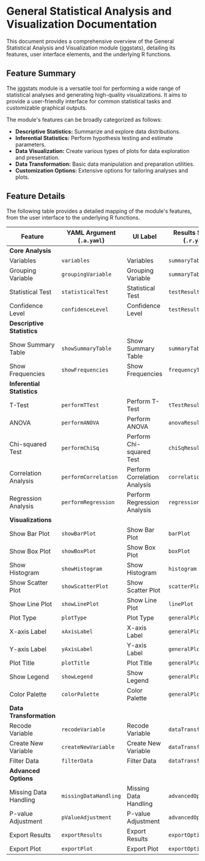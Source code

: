 # General Statistical Analysis and Visualization Documentation

This document provides a comprehensive overview of the General Statistical Analysis and Visualization module (jggstats), detailing its features, user interface elements, and the underlying R functions.

## Feature Summary

The jggstats module is a versatile tool for performing a wide range of statistical analyses and generating high-quality visualizations. It aims to provide a user-friendly interface for common statistical tasks and customizable graphical outputs.

The module's features can be broadly categorized as follows:

*   **Descriptive Statistics:** Summarize and explore data distributions.
*   **Inferential Statistics:** Perform hypothesis testing and estimate parameters.
*   **Data Visualization:** Create various types of plots for data exploration and presentation.
*   **Data Transformation:** Basic data manipulation and preparation utilities.
*   **Customization Options:** Extensive options for tailoring analyses and plots.

## Feature Details

The following table provides a detailed mapping of the module's features, from the user interface to the underlying R functions.

| Feature                          | YAML Argument (`.a.yaml`)      | UI Label                               | Results Section (`.r.yaml`)         | R Function (`.b.R`)                  |
| -------------------------------- | ------------------------------ | -------------------------------------- | ----------------------------------- | ------------------------------------ |
| **Core Analysis**                |                                |                                        |                                     |                                      |
| Variables                        | `variables`                    | Variables                              | `summaryTable`                      | `.calculateSummary`                  |
| Grouping Variable                | `groupingVariable`             | Grouping Variable                      | `summaryTable`                      | `.calculateSummary`                  |
| Statistical Test                 | `statisticalTest`              | Statistical Test                       | `testResults`                       | `.performStatisticalTest`            |
| Confidence Level                 | `confidenceLevel`              | Confidence Level                       | `testResults`                       | `.performStatisticalTest`            |
| **Descriptive Statistics**       |                                |                                        |                                     |                                      |
| Show Summary Table               | `showSummaryTable`             | Show Summary Table                     | `summaryTable`                      | `.populateSummaryTable`              |
| Show Frequencies                 | `showFrequencies`              | Show Frequencies                       | `frequencyTable`                    | `.populateFrequencyTable`            |
| **Inferential Statistics**       |                                |                                        |                                     |                                      |
| T-Test                           | `performTTest`                 | Perform T-Test                         | `tTestResults`                      | `.performTTest`                      |
| ANOVA                            | `performANOVA`                 | Perform ANOVA                          | `anovaResults`                      | `.performANOVA`                      |
| Chi-squared Test                 | `performChiSq`                 | Perform Chi-squared Test               | `chiSqResults`                      | `.performChiSq`                      |
| Correlation Analysis             | `performCorrelation`           | Perform Correlation Analysis           | `correlationResults`                | `.performCorrelation`                |
| Regression Analysis              | `performRegression`            | Perform Regression Analysis            | `regressionResults`                 | `.performRegression`                 |
| **Visualizations**               |                                |                                        |                                     |                                      |
| Show Bar Plot                    | `showBarPlot`                  | Show Bar Plot                          | `barPlot`                           | `.plotBarPlot`                       |
| Show Box Plot                    | `showBoxPlot`                  | Show Box Plot                          | `boxPlot`                           | `.plotBoxPlot`                       |
| Show Histogram                   | `showHistogram`                | Show Histogram                         | `histogram`                         | `.plotHistogram`                     |
| Show Scatter Plot                | `showScatterPlot`              | Show Scatter Plot                      | `scatterPlot`                       | `.plotScatterPlot`                   |
| Show Line Plot                   | `showLinePlot`                 | Show Line Plot                         | `linePlot`                          | `.plotLinePlot`                      |
| Plot Type                        | `plotType`                     | Plot Type                              | `generalPlot`                       | `.plotGeneral`                       |
| X-axis Label                     | `xAxisLabel`                   | X-axis Label                           | `generalPlot`                       | `.plotGeneral`                       |
| Y-axis Label                     | `yAxisLabel`                   | Y-axis Label                           | `generalPlot`                       | `.plotGeneral`                       |
| Plot Title                       | `plotTitle`                    | Plot Title                             | `generalPlot`                       | `.plotGeneral`                       |
| Show Legend                      | `showLegend`                   | Show Legend                            | `generalPlot`                       | `.plotGeneral`                       |
| Color Palette                    | `colorPalette`                 | Color Palette                          | `generalPlot`                       | `.plotGeneral`                       |
| **Data Transformation**          |                                |                                        |                                     |                                      |
| Recode Variable                  | `recodeVariable`               | Recode Variable                        | `dataTransformation`                | `.recodeVariable`                    |
| Create New Variable              | `createNewVariable`            | Create New Variable                    | `dataTransformation`                | `.createNewVariable`                 |
| Filter Data                      | `filterData`                   | Filter Data                            | `dataTransformation`                | `.filterData`                        |
| **Advanced Options**             |                                |                                        |                                     |                                      |
| Missing Data Handling            | `missingDataHandling`          | Missing Data Handling                  | `advancedOptions`                   | `.handleMissingData`                 |
| P-value Adjustment               | `pValueAdjustment`             | P-value Adjustment                     | `advancedOptions`                   | `.adjustPValues`                     |
| Export Results                   | `exportResults`                | Export Results                         | `exportOptions`                     | `.exportResults`                     |
| Export Plot                      | `exportPlot`                   | Export Plot                            | `exportOptions`                     | `.exportPlot`                        |